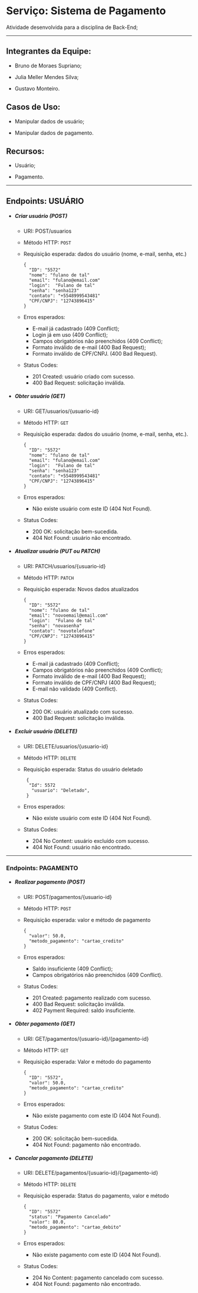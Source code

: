 # Serviço: Sistema de Pagamento

Atividade desenvolvida para a disciplina de Back-End;

---

## Integrantes da Equipe:

- Bruno de Moraes Supriano;

- Julia Meller Mendes Silva;

- Gustavo Monteiro.

## Casos de Uso:

- Manipular dados de usuário;

- Manipular dados de pagamento.

## Recursos:

- Usuário;

- Pagamento.

---

## Endpoints: USUÁRIO

- ##### Criar usuário (POST)
  
  - URI: POST/usuarios
  
  - Método HTTP: `POST`
  
  - Requisição esperada: dados do usuário (nome, e-mail, senha, etc.)
    
    ```json5
    {
      "ID": "5572" 
      "nome": "fulano de tal"
      "email": "fulano@email.com"
      "login":  "Fulano de tal"
      "senha": "senha123"
      "contato": "+5548999543481"
      "CPF/CNPJ": "12743896415"
    }
    ```
  
  - Erros esperados:
    
    - E-mail já cadastrado (409 Conflict);
    - Login já em uso (409 Conflict);
    - Campos obrigatórios não preenchidos (409 Conflict);
    - Formato inválido de e-mail (400 Bad Request);
    - Formato inválido de CPF/CNPJ. (400 Bad Request).
  
  - Status Codes:
    
    - 201 Created: usuário criado com sucesso.
    - 400 Bad Request: solicitação inválida.

- ##### Obter usuário (GET)
  
  - URI: GET/usuarios/{usuario-id}
  
  - Método HTTP: `GET`
  
  - Requisição esperada: dados do usuário (nome, e-mail, senha, etc.).
    
    ```json5
    {
      "ID": "5572" 
      "nome": "fulano de tal"
      "email": "fulano@email.com"
      "login":  "Fulano de tal"
      "senha": "senha123"
      "contato": "+5548999543481"
      "CPF/CNPJ": "12743896415"
    }
    ```
  
  - Erros esperados:
    
    - Não existe usuário com este ID (404 Not Found).
  
  - Status Codes:
    
    - 200 OK: solicitação bem-sucedida.
    - 404 Not Found: usuário não encontrado.

- ##### Atualizar usuário (PUT ou PATCH)
  
  - URI: PATCH/usuarios/{usuario-id}
  
  - Método HTTP: `PATCH`
  
  - Requisição esperada: Novos dados atualizados
    
    ```json5
    {
      "ID": "5572"
      "nome": "fulano de tal"
      "email": "novoemail@email.com"
      "login":  "Fulano de tal"
      "senha": "novasenha"
      "contato": "novotelefone"
      "CPF/CNPJ": "12743896415"
    }
    ```
  
  - Erros esperados:
    
    - E-mail já cadastrado (409 Conflict);
    - Campos obrigatórios não preenchidos (409 Conflict);
    - Formato inválido de e-mail (400 Bad Request);
    - Formato inválido de CPF/CNPJ (400 Bad Request);
    - E-mail não validado (409 Conflict).
  
  - Status Codes:
    
    - 200 OK: usuário atualizado com sucesso.
    - 400 Bad Request: solicitação inválida.

- ##### Excluir usuário (DELETE)
  
  - URI: DELETE/usuarios/{usuario-id}
  
  - Método HTTP: `DELETE`
  
  - Requisição esperada: Status do usuário deletado
    
    ```json5
     {
      "Id": 5572
       "usuario": "Deletado",
     }
    ```
  
  - Erros esperados:
    
    - Não existe usuário com este ID (404 Not Found).
  
  - Status Codes:
    
    - 204 No Content: usuário excluído com sucesso.
    - 404 Not Found: usuário não encontrado.

---

### Endpoints: PAGAMENTO

- ##### Realizar pagamento (POST)
  
  - URI: POST/pagamentos/{usuario-id}
  
  - Método HTTP: `POST`
  
  - Requisição esperada: valor e método de pagamento
    
    ```json5
    {
      "valor": 50.0,
      "metodo_pagamento": "cartao_credito"
    }
    ```
  
  - Erros esperados:

    - Saldo insuficiente (409 Conflict);
    - Campos obrigatórios não preenchidos (409 Conflict).
  
  - Status Codes:
    
    - 201 Created: pagamento realizado com sucesso.
    - 400 Bad Request: solicitação inválida.
    - 402 Payment Required: saldo insuficiente.

- ##### Obter pagamento (GET)
  
  - URI: GET/pagamentos/{usuario-id}/{pagamento-id}
  
  - Método HTTP: `GET`
  
  - Requisição esperada: Valor e método do pagamento
    
    ```json5
    {
      "ID": "5572",
      "valor": 50.0,
      "metodo_pagamento": "cartao_credito"
    }
    ```
  
  - Erros esperados:
    
    - Não existe pagamento com este ID (404 Not Found).
  
  - Status Codes:
    
    - 200 OK: solicitação bem-sucedida.
    - 404 Not Found: pagamento não encontrado.

- ##### Cancelar pagamento (DELETE)
  
  - URI: DELETE/pagamentos/{usuario-id}/{pagamento-id}
  
  - Método HTTP: `DELETE`
  
  - Requisição esperada: Status do pagamento, valor e método
    
    ```json5
    {
      "ID": "5572"
      "status": "Pagamento Cancelado"
      "valor": 80.0,
      "metodo_pagamento": "cartao_debito"
    }
    ```
  
  - Erros esperados:
    
    - Não existe pagamento com este ID (404 Not Found).
  
  - Status Codes:
    
    - 204 No Content: pagamento cancelado com sucesso.
    - 404 Not Found: pagamento não encontrado.
